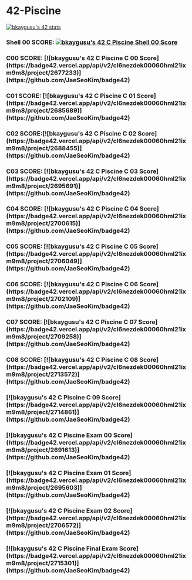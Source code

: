 # 42-Piscine


[![bkaygusu's 42 stats](https://badge42.vercel.app/api/v2/cl6nezdek00060hml21ixm9m8/stats?cursusId=9&coalitionId=246)](https://github.com/JaeSeoKim/badge42)

<H3>Shell 00 SCORE: <a href="https://github.com/JaeSeoKim/badge42"><img src="https://badge42.vercel.app/api/v2/cl6nezdek00060hml21ixm9m8/project/2672479" alt="bkaygusu's 42 C Piscine Shell 00 Score" /></a></H3> 

<H3> C00 SCORE: [![bkaygusu's 42 C Piscine C 00 Score](https://badge42.vercel.app/api/v2/cl6nezdek00060hml21ixm9m8/project/2677233)](https://github.com/JaeSeoKim/badge42)</H3>

<H3> C01 SCORE: [![bkaygusu's 42 C Piscine C 01 Score](https://badge42.vercel.app/api/v2/cl6nezdek00060hml21ixm9m8/project/2685689)](https://github.com/JaeSeoKim/badge42) </H3>

<H3> C02 SCORE:[![bkaygusu's 42 C Piscine C 02 Score](https://badge42.vercel.app/api/v2/cl6nezdek00060hml21ixm9m8/project/2688455)](https://github.com/JaeSeoKim/badge42)</H3>

<H3> C03 SCORE: [![bkaygusu's 42 C Piscine C 03 Score](https://badge42.vercel.app/api/v2/cl6nezdek00060hml21ixm9m8/project/2695691)](https://github.com/JaeSeoKim/badge42)</H3>

<H3> C04 SCORE: [![bkaygusu's 42 C Piscine C 04 Score](https://badge42.vercel.app/api/v2/cl6nezdek00060hml21ixm9m8/project/2700615)](https://github.com/JaeSeoKim/badge42)</H3>

<H3> C05 SCORE: [![bkaygusu's 42 C Piscine C 05 Score](https://badge42.vercel.app/api/v2/cl6nezdek00060hml21ixm9m8/project/2706049)](https://github.com/JaeSeoKim/badge42)</H3>

<H3> C06 SCORE: [![bkaygusu's 42 C Piscine C 06 Score](https://badge42.vercel.app/api/v2/cl6nezdek00060hml21ixm9m8/project/2702109)](https://github.com/JaeSeoKim/badge42)</H3>

<H3> C07 SCORE: [![bkaygusu's 42 C Piscine C 07 Score](https://badge42.vercel.app/api/v2/cl6nezdek00060hml21ixm9m8/project/2709258)](https://github.com/JaeSeoKim/badge42)</H3>

<H3> C08 SCORE: [![bkaygusu's 42 C Piscine C 08 Score](https://badge42.vercel.app/api/v2/cl6nezdek00060hml21ixm9m8/project/2713572)](https://github.com/JaeSeoKim/badge42)</H3>

<H3 C09 SCORE: >[![bkaygusu's 42 C Piscine C 09 Score](https://badge42.vercel.app/api/v2/cl6nezdek00060hml21ixm9m8/project/2714861)](https://github.com/JaeSeoKim/badge42)</H3>



<H3 EXAM 00 SCORE: >[![bkaygusu's 42 C Piscine Exam 00 Score](https://badge42.vercel.app/api/v2/cl6nezdek00060hml21ixm9m8/project/2691613)](https://github.com/JaeSeoKim/badge42)</H3>

<H3 EXAM 01 SCORE: >[![bkaygusu's 42 C Piscine Exam 01 Score](https://badge42.vercel.app/api/v2/cl6nezdek00060hml21ixm9m8/project/2695603)](https://github.com/JaeSeoKim/badge42)</H3>

<H3 EXAM 02 SCORE: >[![bkaygusu's 42 C Piscine Exam 02 Score](https://badge42.vercel.app/api/v2/cl6nezdek00060hml21ixm9m8/project/2706572)](https://github.com/JaeSeoKim/badge42)</H3>

<H3 FİNAL EXAM SCORE >[![bkaygusu's 42 C Piscine Final Exam Score](https://badge42.vercel.app/api/v2/cl6nezdek00060hml21ixm9m8/project/2715301)](https://github.com/JaeSeoKim/badge42)</H3>
